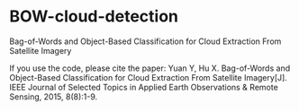 # BOW-cloud-detection
Bag-of-Words and Object-Based Classification for Cloud Extraction From Satellite Imagery

If you use the code, please cite the paper:
Yuan Y, Hu X. Bag-of-Words and Object-Based Classification for Cloud Extraction From Satellite Imagery[J]. IEEE Journal of Selected Topics in Applied Earth Observations & Remote Sensing, 2015, 8(8):1-9.
